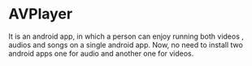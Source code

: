 # AVPlayer
It is an android app, in which a person can enjoy running both videos , audios and songs on a single android app. Now, no need to install two android apps one for audio and another one for videos.

